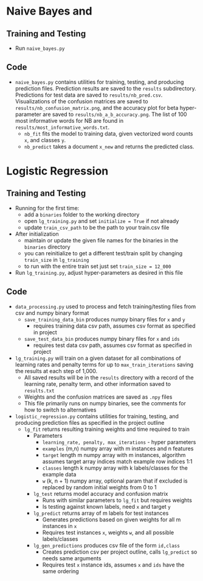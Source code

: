 # Naive Bayes and

## Training and Testing
- Run `naive_bayes.py`

## Code
- `naive_bayes.py` contains utilities for training, testing, and producing prediction files. Prediction results are saved to the `results` subdirectory. Predictions for test data are saved to `results/nb_pred.csv`. Visualizations of the confusion matrices are saved to `results/nb_confusion_matrix.png`, and the accuracy plot for beta hyper-parameter are saved to `results/nb_a_b_accuracy.png`. The list of 100 most informative words for NB are found in `results/most_informative_words.txt`.
  - `nb_fit` fits the model to training data, given vectorized word counts `x`, and classes `y`.
  - `nb_predict` takes a document `x_new` and returns the predicted class. 
# Logistic Regression 

## Training and Testing
- Running for the first time:
  - add a `binaries` folder to the working directory
  - open `lg_training.py` and set `initialize = True` if not already 
  - update `train_csv_path` to be the path to your train.csv file
- After initialization
  - maintain or update the given file names for the binaries in the `binaries` directory
  - you can reinitialize to get a different test/train split by changing `train_size` in `lg_training`
  - to run with the entire train set just set `train_size = 12_000`
- Run `lg_training.py`, adjust hyper-parameters as desired in this file

## Code
- `data_processing.py` used to process and fetch training/testing files from csv and numpy binary format
  - `save_training_data_bin` produces numpy binary files for `x` and `y`
    - requires training data csv path, assumes csv format as specified in project
  - `save_test_data_bin` produces numpy binary files for `x` and `ids`
    - requires test data csv path, assumes csv format as specified in project
- `lg_training.py` will train on a given dataset for all combinations of learning rates 
and penalty terms for up to `max_train_iterations` saving the results at each step of 1,000. 
  - All saved results will be in the `results` directory with a record of the learning rate, penalty term,
  and other information saved to `results.txt`
  - Weights and the confusion matrices are saved as `.npy` files
  - This file primarily runs on numpy binaries, see the comments for how to switch to alternatives
- `logistic_regression.py` contains utilities for training, testing, and producing prediction files 
as specified in the project outline
  - `lg_fit` returns resulting training weights and time required to train
    - Parameters 
      - `learning_rate, penalty, max_iterations` - hyper parameters
      - `examples` (m,n) numpy array with m instances and n features 
      - `target` length m numpy array with m instances, algorithm assumes target array indices
      match example row indices 1:1
      - `classes` length k numpy array with k labels/classes for the example data 
      - `w` (k, n + 1) numpy array, optional param that if excluded is replaced by random 
      initial weights from 0 to 1 
    - `lg_test` returns model accuracy and confusion matrix
      - Runs with similar parameters to `lg_fit` but requires weights 
      - Is testing against known labels, need `x` and target `y`
    - `lg_predict` returns array of m labels for test instances
      - Generates predictions based on given weights for all m instances in `x`
      - Requires test instances `x`, weights `w`, and all possible labels/classes 
    - `lg_gen_predictions` produces csv file of the form `id,class`
      - Creates prediction csv per project outline, calls `lg_predict` so needs same arguments
      - Requires test `x` instance ids, assumes `x` and `ids` have the same ordering
